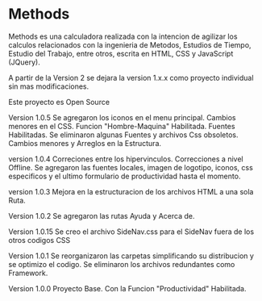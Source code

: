 # Methods
Methods es una calculadora realizada con la intencion de agilizar los calculos relacionados con la ingenieria de Metodos, Estudios de Tiempo, Estudio del Trabajo, entre otros, escrita en HTML, CSS y JavaScript (JQuery).

A partir de la Version 2 se dejara la version 1.x.x como proyecto individual sin mas modificaciones.

Este proyecto es Open Source

Version 1.0.5 Se agregaron los iconos en el menu principal. Cambios menores en el CSS. Funcion "Hombre-Maquina" Habilitada. Fuentes Habilitadas. Se eliminaron algunas Fuentes y archivos Css obsoletos. Cambios menores y Arreglos en la Estructura.

version 1.0.4 Correciones entre los hipervinculos.  Correcciones a nivel Offline. Se agregaron las fuentes locales, imagen de logotipo, iconos, css especificos y el ultimo formulario de productividad hasta el momento. 

version 1.0.3 Mejora en la estructuracion de los archivos HTML a una sola Ruta. 

Version 1.0.2 Se agregaron las rutas Ayuda y Acerca de.

Version 1.0.15 Se creo el archivo SideNav.css para el SideNav fuera de los otros codigos CSS

Version 1.0.1 Se reorganizaron las carpetas simplificando su distribucion y se optimizo el codigo. 
			  Se eliminaron los archivos redundantes como Framework.

Version 1.0.0 Proyecto Base. Con la Funcion "Productividad" Habilitada.
